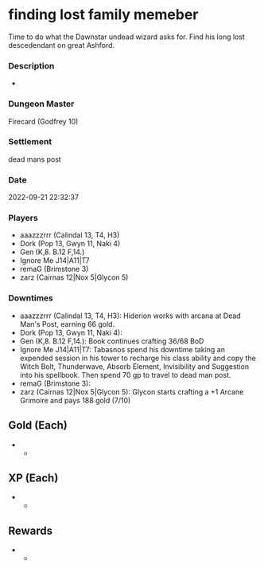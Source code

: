 # finding lost family memeber
Time to do what the Dawnstar undead wizard asks for. Find his long lost descedendant on great Ashford.
### Description
-
### Dungeon Master
Firecard (Godfrey 10)
### Settlement
dead mans post
### Date
2022-09-21 22:32:37
### Players
* aaazzzrrr (Calindal 13, T4, H3)
* Dork (Pop 13, Gwyn 11, Naki 4)
* Gen (K,8. B.12 F,14.)
* Ignore Me J14|A11|T7
* remaG (Brimstone 3)
* zarz (Cairnas 12|Nox 5|Glycon 5)
### Downtimes
* aaazzzrrr (Calindal 13, T4, H3): Hiderion works with arcana at Dead Man's Post, earning 66 gold.
* Dork (Pop 13, Gwyn 11, Naki 4): 
* Gen (K,8. B.12 F,14.): Book continues crafting 36/68 BoD
* Ignore Me J14|A11|T7: Tabasnos spend his downtime taking an expended session in his tower to recharge his class ability and copy the Witch Bolt, Thunderwave, Absorb Element, Invisibility and Suggestion into his spellbook. Then spend 70 gp to travel to dead man post.
* remaG (Brimstone 3): 
* zarz (Cairnas 12|Nox 5|Glycon 5): Glycon starts crafting a +1 Arcane Grimoire and pays 188 gold (7/10)
## Gold (Each)
* -
## XP (Each)
* -
## Rewards
* -